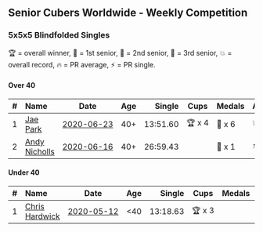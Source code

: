 ## Senior Cubers Worldwide - Weekly Competition
### 5x5x5 Blindfolded Singles

🏆 = overall winner, 🥇 = 1st senior, 🥈 = 2nd senior, 🥉 = 3rd senior, 💥 = overall record, 🔥 = PR average, ⚡ = PR single.

#### Over 40

| # | Name | Date | Age | Single | Cups | Medals | Achievements | Video |
| :--: | :-- | :--: | :--: | --: | :--: | :-- | :-- | :-- |
| 1 | [Jae Park](../../persons/jae_park/555bf.md) | [<span style="white-space: nowrap">2020-06-23</span>](2020-06-23.md) | 40+ | 13:51.60 | <span style="white-space: nowrap">🏆 x 4</span> | <span style="white-space: nowrap">🥇 x 6</span> | <span style="white-space: nowrap">💥 x 3</span>, <span style="white-space: nowrap">⚡ x 3</span> | [Link](https://www.facebook.com/events/850175445522887/permalink/850645842142514/) |
| 2 | [Andy Nicholls](../../persons/andy_nicholls/555bf.md) | [<span style="white-space: nowrap">2020-06-16</span>](2020-06-16.md) | 40+ | 26:59.43 |  | <span style="white-space: nowrap">🥈 x 1</span> | <span style="white-space: nowrap">⚡ x 1</span> | [Link](https://www.facebook.com/events/208176410240808/permalink/210968409961608/) |

#### Under 40

| # | Name | Date | Age | Single | Cups | Medals | Achievements | Video |
| :--: | :-- | :--: | :--: | --: | :--: | :-- | :-- | :-- |
| 1 | [Chris Hardwick](../../persons/chris_hardwick/555bf.md) | [<span style="white-space: nowrap">2020-05-12</span>](2020-05-12.md) | <40 | 13:18.63 | <span style="white-space: nowrap">🏆 x 3</span> |  | <span style="white-space: nowrap">💥 x 1</span>, <span style="white-space: nowrap">⚡ x 1</span> | [Link](https://www.facebook.com/events/367340484222677/permalink/369728393983886/) |


<!-- Global site tag (gtag.js) - Google Analytics -->
<script async src="https://www.googletagmanager.com/gtag/js?id=UA-86348435-3"></script>
<script>window.dataLayer = window.dataLayer || []; function gtag() {dataLayer.push(arguments);} gtag('js', new Date()); gtag('config', 'UA-86348435-3');</script>
